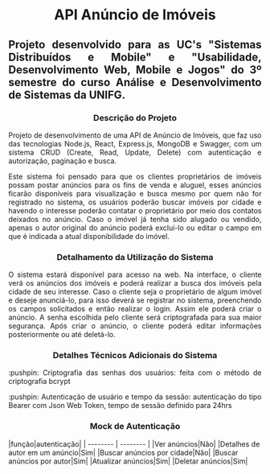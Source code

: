<h1 align="center"> API Anúncio de Imóveis </h1>

<h2 align="justify"> Projeto desenvolvido para as UC's "Sistemas Distribuídos e Mobile" e "Usabilidade, Desenvolvimento Web, Mobile e Jogos" do 3º semestre do curso Análise e Desenvolvimento de Sistemas da UNIFG. </h2>

<h3 align="center"> Descrição do Projeto </h3>
<p align="justify"> Projeto de desenvolvimento de uma API de Anúncio de Imóveis, que faz uso das tecnologias Node.js, React, Express.js, MongoDB e Swagger, com um sistema CRUD (Create, Read, Update, Delete) com autenticação e autorização, paginação e busca.</p>
<p align="justify">Este sistema foi pensado para que os clientes proprietários de imóveis possam postar anúncios para os fins de venda e aluguel, esses anúncios ficarão disponíveis para visualização e busca mesmo por quem não for registrado no sistema, os usuários poderão buscar imóveis por cidade e havendo o interesse poderão contatar o proprietário por meio dos contatos deixados no anúncio. Caso o imóvel já tenha sido alugado ou vendido, apenas o autor original do anúncio poderá excluí-lo ou editar o campo em que é indicada a atual disponibilidade do imóvel.</p>

<h3 align="center">Detalhamento da Utilização do Sistema</h3>

<p align="justify">O sistema estará disponível para acesso na web. Na interface, o cliente verá os anúncios dos imóveis e poderá realizar a busca dos imóveis pela cidade de seu interesse. Caso o cliente seja o proprietário de algum imóvel e deseje anunciá-lo, para isso deverá se registrar no sistema, preenchendo os campos solicitados e então realizar o login. Assim ele poderá criar o anúncio. A senha escolhida pelo cliente será criptografada para sua maior segurança. Após criar o anúncio, o cliente poderá editar informações posteriormente ou até deletá-lo.</p>

<h3 align="center">Detalhes Técnicos Adicionais do Sistema</h3>

<p align="justify"> :pushpin: Criptografia das senhas dos usuários: feita com o método de criptografia bcrypt </p>
<p align="justify"> :pushpin: Autenticação de usuário e tempo da sessão: autenticação do tipo Bearer com Json Web Token, tempo de sessão definido para 24hrs</p>

<h3 align="center">Mock de Autenticação</h3>
|função|autenticação|
| -------- | -------- |
|Ver anúncios|Não|
|Detalhes de autor em um anúncio|Sim|
|Buscar anúncios por cidade|Não|
|Buscar anúncios por autor|Sim|
|Atualizar anúncios|Sim|
|Deletar anúncios|Sim|

